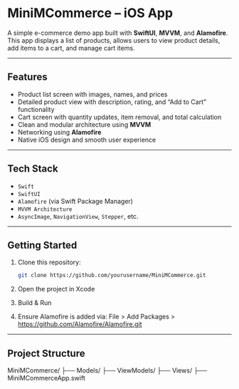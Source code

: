 # MiniMCommerce – iOS App

A simple e-commerce demo app built with **SwiftUI**, **MVVM**, and **Alamofire**. This app displays a list of products, allows users to view product details, add items to a cart, and manage cart items.

---

## Features

- Product list screen with images, names, and prices
- Detailed product view with description, rating, and “Add to Cart” functionality
- Cart screen with quantity updates, item removal, and total calculation
- Clean and modular architecture using **MVVM**
- Networking using **Alamofire**
- Native iOS design and smooth user experience

---

## Tech Stack

- `Swift`
- `SwiftUI`
- `Alamofire` (via Swift Package Manager)
- `MVVM Architecture`
- `AsyncImage`, `NavigationView`, `Stepper`, etc.

---

## Getting Started

1. Clone this repository:
   ```bash
   git clone https://github.com/yourusername/MiniMCommerce.git
   
2. Open the project in Xcode

3. Build & Run

4. Ensure Alamofire is added via:
   File > Add Packages > https://github.com/Alamofire/Alamofire.git

---

## Project Structure

MiniMCommerce/
├── Models/
├── ViewModels/
├── Views/
├── MiniMCommerceApp.swift

